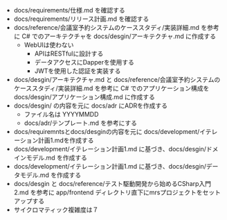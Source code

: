 - docs/requirements/仕様.md を確認する
- docs/requirements/リリース計画.md を確認する
- docs/reference/会議室予約システムのケーススタディ/実装詳細.md を参考に C# でのアーキテクチャを docs/desgin/アーキテクチャ.md に作成する
  - WebUIは使わない
	- APIはRESTfulに設計する
	- データアクセスにDapperを使用する
	- JWTを使用した認証を実装する
- docs/desgin/アーキテクチャ.md と docs/reference/会議室予約システムのケーススタディ/実装詳細.md を参考に C# でのアプリケーション構成を docs/desgin/アプリケーション構成.md に作成する
-  docs/desgin/ の内容を元に docs/adr にADRを作成する
	- ファイル名は YYYYMMDD
	- docs/adr/テンプレート.md を参考にする
- docs/requiremntsとdocs/desginの内容を元に docs/development/イテレーション計画1.mdを作成する 
- docs/development/イテレーション計画1.md に基づき、docs/desgin/ドメインモデル.md を作成する
- docs/development/イテレーション計画1.md に基づき、docs/desgin/データモデル.md を作成する
- docs/desgin と docs/reference/テスト駆動開発から始めるCSharp入門2.md を参考に app/frontend ディレクトリ直下にmrsプロジェクトをセットアップする
 - サイクロマティック複雑度は７